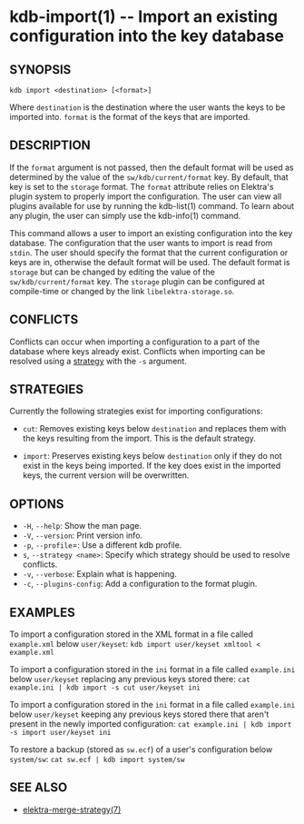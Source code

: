 kdb-import(1) -- Import an existing configuration into the key database
=======================================================================

## SYNOPSIS

`kdb import <destination> [<format>]`

Where `destination` is the destination where the user wants the keys to be imported into.
`format` is the format of the keys that are imported.

## DESCRIPTION

If the `format` argument is not passed, then the default format will be used as determined by the value of the `sw/kdb/current/format` key. By default, that key is set to the `storage` format.
The `format` attribute relies on Elektra's plugin system to properly import the configuration. The user can view all plugins available for use by running the kdb-list(1) command. To learn about any plugin, the user can simply use the kdb-info(1) command.

This command allows a user to import an existing configuration into the key database.
The configuration that the user wants to import is read from `stdin`.
The user should specify the format that the current configuration or keys are in, otherwise the default format will be used.
The default format is `storage` but can be changed by editing the value of the `sw/kdb/current/format` key.
The `storage` plugin can be configured at compile-time or changed by the link `libelektra-storage.so`.

## CONFLICTS

Conflicts can occur when importing a configuration to a part of the database where keys already exist.
Conflicts when importing can be resolved using a [strategy](#STRATEGIES) with the `-s` argument.

## STRATEGIES

Currently the following strategies exist for importing configurations:

- `cut`:
  Removes existing keys below `destination` and replaces them with the keys resulting from the import.
  This is the default strategy.

- `import`:
  Preserves existing keys below `destination` only if they do not exist in the keys being imported.
  If the key does exist in the imported keys, the current version will be overwritten.


## OPTIONS

- `-H`, `--help`:
  Show the man page.
- `-V`, `--version`:
  Print version info.
- `-p`, `--profile`=<profile>:
  Use a different kdb profile.
- `s`, `--strategy <name>`:
  Specify which strategy should be used to resolve conflicts.
- `-v`, `--verbose`:
  Explain what is happening.
- `-c`, `--plugins-config`:
  Add a configuration to the format plugin.


## EXAMPLES

To import a configuration stored in the XML format in a file called `example.xml` below `user/keyset`:
`kdb import user/keyset xmltool < example.xml`

To import a configuration stored in the `ini` format in a file called `example.ini` below `user/keyset` replacing any previous keys stored there:
`cat example.ini | kdb import -s cut user/keyset ini`

To import a configuration stored in the `ini` format in a file called `example.ini` below `user/keyset` keeping any previous keys stored there that aren't present in the newly imported configuration:
`cat example.ini | kdb import -s import user/keyset ini`

To restore a backup (stored as `sw.ecf`) of a user's configuration below `system/sw`:
`cat sw.ecf | kdb import system/sw`

## SEE ALSO

- [elektra-merge-strategy(7)](elektra-merge-strategy.md)
